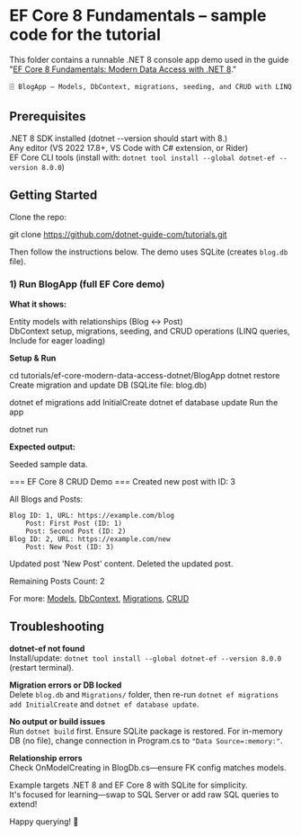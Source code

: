 # EF Core 8 Fundamentals – sample code for the tutorial

This folder contains a runnable .NET 8 console app demo used in the guide
"[EF Core 8 Fundamentals: Modern Data Access with .NET 8](https://staging.dotnet-guide.com/tutorials/ef-core/modern-data-access-dotnet/)."

    🗄️ BlogApp – Models, DbContext, migrations, seeding, and CRUD with LINQ

## Prerequisites

.NET 8 SDK installed (dotnet --version should start with 8.)  
Any editor (VS 2022 17.8+, VS Code with C# extension, or Rider)  
EF Core CLI tools (install with: `dotnet tool install --global dotnet-ef --version 8.0.0`)

## Getting Started

Clone the repo:

git clone https://github.com/dotnet-guide-com/tutorials.git

Then follow the instructions below. The demo uses SQLite (creates `blog.db` file).

### 1) Run BlogApp (full EF Core demo)

**What it shows:**

Entity models with relationships (Blog ↔ Post)  
DbContext setup, migrations, seeding, and CRUD operations (LINQ queries, Include for eager loading)

**Setup & Run**

cd tutorials/ef-core-modern-data-access-dotnet/BlogApp
dotnet restore
Create migration and update DB (SQLite file: blog.db)

dotnet ef migrations add InitialCreate
dotnet ef database update
Run the app

dotnet run

**Expected output:**

Seeded sample data.

=== EF Core 8 CRUD Demo ===
Created new post with ID: 3

All Blogs and Posts:

    Blog ID: 1, URL: https://example.com/blog
        Post: First Post (ID: 1)
        Post: Second Post (ID: 2)
    Blog ID: 2, URL: https://example.com/new
        Post: New Post (ID: 3)

Updated post 'New Post' content.
Deleted the updated post.

Remaining Posts Count: 2


For more: [Models](https://staging.dotnet-guide.com/tutorials/ef-core/modern-data-access-dotnet/#models-and-configurations), [DbContext](https://staging.dotnet-guide.com/tutorials/ef-core/modern-data-access-dotnet/#dbcontext-and-configurations), [Migrations](https://staging.dotnet-guide.com/tutorials/ef-core/modern-data-access-dotnet/#migrations-and-seeding), [CRUD](https://staging.dotnet-guide.com/tutorials/ef-core/modern-data-access-dotnet/#crud-operations)

## Troubleshooting

**dotnet-ef not found**  
Install/update: `dotnet tool install --global dotnet-ef --version 8.0.0` (restart terminal).

**Migration errors or DB locked**  
Delete `blog.db` and `Migrations/` folder, then re-run `dotnet ef migrations add InitialCreate` and `dotnet ef database update`.

**No output or build issues**  
Run `dotnet build` first. Ensure SQLite package is restored. For in-memory DB (no file), change connection in Program.cs to `"Data Source=:memory:"`.

**Relationship errors**  
Check OnModelCreating in BlogDb.cs—ensure FK config matches models.

Example targets .NET 8 and EF Core 8 with SQLite for simplicity.  
It's focused for learning—swap to SQL Server or add raw SQL queries to extend!

Happy querying! 🚀
